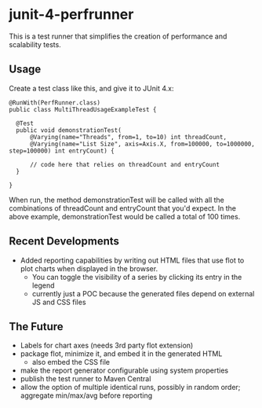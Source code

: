 junit-4-perfrunner
==================

This is a test runner that simplifies the creation of performance and scalability tests.

Usage
-----

Create a test class like this, and give it to JUnit 4.x:

    @RunWith(PerfRunner.class)
    public class MultiThreadUsageExampleTest {

      @Test
      public void demonstrationTest(
          @Varying(name="Threads", from=1, to=10) int threadCount,
          @Varying(name="List Size", axis=Axis.X, from=100000, to=1000000, step=100000) int entryCount) {

          // code here that relies on threadCount and entryCount
      }

    }

When run, the method demonstrationTest will be called with all the combinations of
threadCount and entryCount that you'd expect. In the above example, demonstrationTest
would be called a total of 100 times.


Recent Developments
-------------------

 * Added reporting capabilities by writing out HTML files that use flot to plot charts
   when displayed in the browser.
   * You can toggle the visibility of a series by clicking its entry in the legend
   * currently just a POC because the generated files depend on external JS and CSS files


The Future
----------

 * Labels for chart axes (needs 3rd party flot extension)
 * package flot, minimize it, and embed it in the generated HTML
   * also embed the CSS file
 * make the report generator configurable using system properties
 * publish the test runner to Maven Central
 * allow the option of multiple identical runs, possibly in random order; aggregate min/max/avg before reporting

